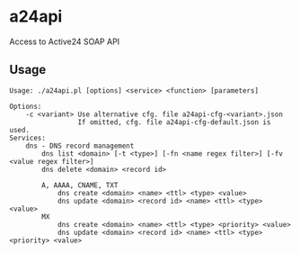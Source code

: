 a24api
======

Access to Active24 SOAP API


Usage
-----

    Usage: ./a24api.pl [options] <service> <function> [parameters]

    Options:
        -c <variant> Use alternative cfg. file a24api-cfg-<variant>.json
                     If omitted, cfg. file a24api-cfg-default.json is used.
    Services:
        dns - DNS record management
            dns list <domain> [-t <type>] [-fn <name regex filter>] [-fv <value regex filter>]
            dns delete <domain> <record id>

            A, AAAA, CNAME, TXT
                dns create <domain> <name> <ttl> <type> <value>
                dns update <domain> <record id> <name> <ttl> <type> <value>
            MX
                dns create <domain> <name> <ttl> <type> <priority> <value>
                dns update <domain> <record id> <name> <ttl> <type> <priority> <value>
